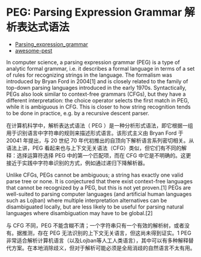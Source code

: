 # PEG: Parsing Expression Grammar 解析表达式语法

- [Parsing_expression_grammar](https://en.wikipedia.org/wiki/Parsing_expression_grammar)
- [awesome-pest](https://github.com/pest-parser/awesome-pest)

In computer science, a parsing expression grammar (PEG) is a type of analytic formal grammar, i.e. it describes a formal language in terms of a set of rules for recognizing strings in the language. The formalism was introduced by Bryan Ford in 2004[1] and is closely related to the family of top-down parsing languages introduced in the early 1970s. Syntactically, PEGs also look similar to context-free grammars (CFGs), but they have a different interpretation: the choice operator selects the first match in PEG, while it is ambiguous in CFG. This is closer to how string recognition tends to be done in practice, e.g. by a recursive descent parser.

在计算机科学中，解析表达式语法（ PEG ）是一种分析形式语法，即它根据一组用于识别语言中字符串的规则来描述形式语言。该形式主义由 Bryan Ford 于 20041 年提出，与 20 世纪 70 年代初推出的自顶向下解析语言系列密切相关。从语法上讲，PEG 看起来也与上下文无关语法（CFG）类似，但它们有不同的解释：选择运算符选择 PEG 中的第一个匹配项，而在 CFG 中它是不明确的。这更接近于实践中字符串识别的方式，例如通过递归下降解析器。

Unlike CFGs, PEGs cannot be ambiguous; a string has exactly one valid parse tree or none. It is conjectured that there exist context-free languages that cannot be recognized by a PEG, but this is not yet proven.[1] PEGs are well-suited to parsing computer languages (and artificial human languages such as Lojban) where multiple interpretation alternatives can be disambiguated locally, but are less likely to be useful for parsing natural languages where disambiguation may have to be global.[2]

与 CFG 不同，PEG 不能含糊不清；一个字符串只有一个有效的解析树，或者没有。据推测，存在 PEG 无法识别的上下文无关语言，但这尚未得到证实。1 PEG 非常适合解析计算机语言（以及Lojban等人工人类语言），其中可以有多种解释替代方案。在本地消除歧义，但对于解析可能必须是全局消歧的自然语言不太有用。
